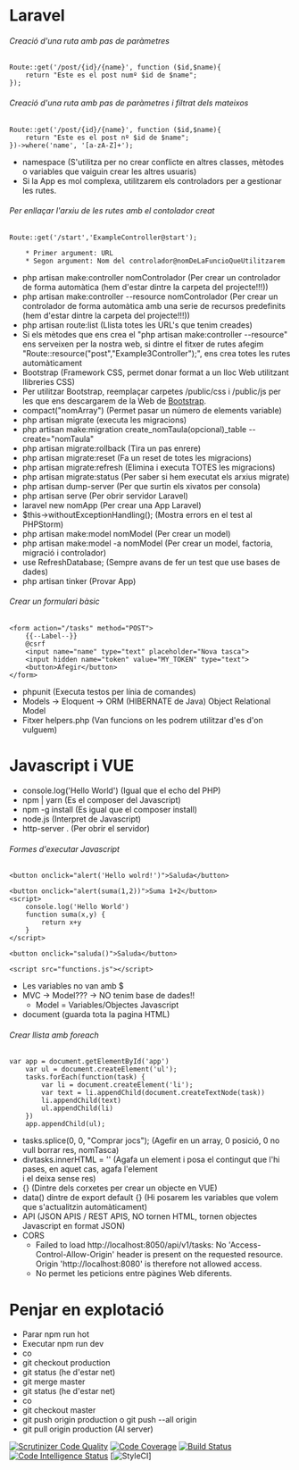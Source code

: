 # Laravel

###### Creació d'una ruta amb pas de paràmetres
~~~
Route::get('/post/{id}/{name}', function ($id,$name){
    return "Este es el post numº $id de $name";
});
~~~
###### Creació d'una ruta amb pas de paràmetres i filtrat dels mateixos
~~~
Route::get('/post/{id}/{name}', function ($id,$name){
    return "Este es el post nº $id de $name";
})->where('name', '[a-zA-Z]+');
~~~
* namespace (S'utilitza per no crear conflicte en altres classes, mètodes o variables que vaiguin crear les altres usuaris)
* Si la App es mol complexa, utilitzarem els controladors per a gestionar les rutes.
###### Per enllaçar l'arxiu de les rutes amb el contolador creat
~~~
Route::get('/start','ExampleController@start');

    * Primer argument: URL
    * Segon argument: Nom del controlador@nomDeLaFuncioQueUtilitzarem
~~~
* php artisan make:controller nomControlador (Per crear un controlador de forma automàtica (hem d'estar dintre la carpeta del projecte!!!))
* php artisan make:controller --resource nomControlador (Per crear un controlador de forma automàtica amb una serie de recursos predefinits (hem d'estar dintre la carpeta del projecte!!!))
* php artisan route:list (Llista totes les URL's que tenim creades)
* Si els mètodes que ens crea el "php artisan make:controller --resource" ens serveixen per la nostra web, si dintre el fitxer de rutes afegim "Route::resource("post","Example3Controller");", ens crea totes les rutes automàticament
* Bootstrap (Framework CSS, permet donar format a un lloc Web utilitzant llibreries CSS)
* Per utilitzar Bootstrap, reemplaçar carpetes /public/css i /public/js per les que ens descargarem de la Web de [Bootstrap](http://getbootstrap.com/).
* compact("nomArray") (Permet pasar un número de elements variable)
* php artisan migrate (executa les migracions)
* php artisan make:migration create_nomTaula(opcional)_table --create="nomTaula"
* php artisan migrate:rollback (Tira un pas enrere)
* php artisan migrate:reset (Fa un reset de totes les migracions)
* php artisan migrate:refresh (Elimina i executa TOTES les migracions)
* php artisan migrate:status (Per saber si hem executat els arxius migrate)
* php artisan dump-server (Per que surtin els xivatos per consola)
* php artisan serve (Per obrir servidor Laravel)
* laravel new nomApp (Per crear una App Laravel)
* $this->withoutExceptionHandling(); (Mostra errors en el test al PHPStorm)
* php artisan make:model nomModel (Per crear un model)
* php artisan make:model -a nomModel (Per crear un model, factoria, migració i controlador)
* use RefreshDatabase; (Sempre avans de fer un test que use bases de dades)
* php artisan tinker (Provar App)
###### Crear un formulari bàsic
~~~
<form action="/tasks" method="POST">
    {{--Label--}}
    @csrf
    <input name="name" type="text" placeholder="Nova tasca">
    <input hidden name="token" value="MY_TOKEN" type="text">
    <button>Afegir</button>
</form>
~~~
* phpunit (Executa testos per línia de comandes)
* Models -> Eloquent -> ORM (HIBERNATE de Java) Object Relational Model
* Fitxer helpers.php (Van funcions on les podrem utilitzar d'es d'on vulguem)

# Javascript i  VUE
* console.log('Hello World') (Igual que el echo del PHP)
* npm | yarn (Es el composer del Javascript)
* npm -g install (Es igual que el composer install)
* node.js (Interpret de Javascript)
* http-server . (Per obrir el servidor)
###### Formes d'executar Javascript
~~~
<button onclick="alert('Hello wolrd!')">Saluda</button>
~~~
~~~
<button onclick="alert(suma(1,2))">Suma 1+2</button>
<script>
    console.log('Hello World')
    function suma(x,y) {
        return x+y
    }
</script>
~~~
~~~
<button onclick="saluda()">Saluda</button>
~~~
~~~
<script src="functions.js"></script>
~~~
* Les variables no van amb $
* MVC -> Model??? -> NO tenim base de dades!!
    * Model = Variables/Objectes Javascript
* document (guarda tota la pagina HTML)
###### Crear llista amb foreach
~~~
var app = document.getElementById('app')
    var ul = document.createElement('ul');
    tasks.forEach(function(task) {
        var li = document.createElement('li');
        var text = li.appendChild(document.createTextNode(task))
        li.appendChild(text)
        ul.appendChild(li)
    })
    app.appendChild(ul);
~~~
* tasks.splice(0, 0, "Comprar jocs"); (Agefir en un array, 0 posició, 0 no vull borrar res, nomTasca)
* divtasks.innerHTML = '' (Agafa un element i posa el contingut que l'hi pases, en aquet cas, agafa l'element <div id="tasks"></div> i el deixa sense res)
* {} (Dintre dels corxetes per crear un objecte en VUE)
* data() dintre de export default {} (Hi posarem les variables que volem que s'actualitzin automàticament)
* API (JSON APIS / REST APIS, NO tornen HTML, tornen objectes Javascript en format JSON)
* CORS
    * Failed to load http://localhost:8050/api/v1/tasks: No 'Access-Control-Allow-Origin' header is present on the requested resource. Origin 'http://localhost:8080' is therefore not allowed access.
    * No permet les peticions entre pàgines Web diferents.
    

# Penjar en explotació
* Parar npm run hot
* Executar npm run dev
* co
* git checkout production
* git status (he d'estar net)
* git merge master
* git status (he d'estar net)
* co
* git checkout master
* git push origin production o git push --all origin
* git pull origin production (Al server)



[![Scrutinizer Code Quality](https://scrutinizer-ci.com/g/elatfimohamed/tasks/badges/quality-score.png?b=master)](https://scrutinizer-ci.com/g/elatfimohamed/tasks/?branch=master)
[![Code Coverage](https://scrutinizer-ci.com/g/elatfimohamed/tasks/badges/coverage.png?b=master)](https://scrutinizer-ci.com/g/elatfimohamed/tasks/?branch=master)
[![Build Status](https://scrutinizer-ci.com/g/elatfimohamed/tasks/badges/build.png?b=master)](https://scrutinizer-ci.com/g/elatfimohamed/tasks/build-status/master)
[![Code Intelligence Status](https://scrutinizer-ci.com/g/elatfimohamed/tasks/badges/code-intelligence.svg?b=master)](https://scrutinizer-ci.com/code-intelligence)
[![StyleCI](https://github.styleci.io/repos/156759293/shield?branch=master)]




